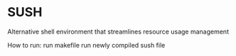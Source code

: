 # SUSH
Alternative shell environment that streamlines resource usage management

How to run:
run makefile 
run newly compiled sush file
